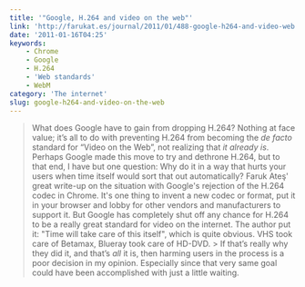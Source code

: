 ```yaml
---
title: '"Google, H.264 and video on the web"'
link: 'http://farukat.es/journal/2011/01/488-google-h264-and-video-web'
date: '2011-01-16T04:25'
keywords:
    - Chrome
    - Google
    - H.264
    - 'Web standards'
    - WebM
category: 'The internet'
slug: google-h264-and-video-on-the-web
---
```


> What does Google have to gain from dropping H.264? Nothing at face value; it’s all to do with preventing H.264 from becoming the _de facto_ standard for “Video on the Web”, not realizing that _it already is_. Perhaps Google made this move to try and dethrone H.264, but to that end, I have but one question: Why do it in a way that hurts your users when time itself would sort that out automatically?
Faruk Ateş' great write-up on the situation with Google's rejection of the H.264 codec in Chrome. It's one thing to invent a new codec or format, put it in your browser and lobby for other vendors and manufacturers to support it. But Google has completely shut off any chance for H.264 to be a really great standard for video on the internet. The author put it: "Time will take care of this itself", which is quite obvious. VHS took care of Betamax, Blueray took care of HD-DVD. > If that’s really why they did it, and that’s _all_ it is, then harming users in the process is a poor decision in my opinion. Especially since that very same goal could have been accomplished with just a little waiting.
